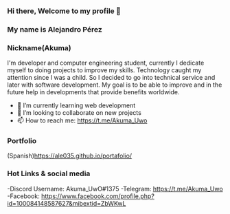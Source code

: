 ### Hi there, Welcome to my profile 👋
### My name is Alejandro Pérez 
### Nickname(Akuma)
I'm developer and computer engineering student, currently I dedicate myself to doing projects to improve my skills. Technology caught my attention since I was a child. So I decided to go into technical service and later with software development. My goal is to be able to improve and in the future help in developments that provide benefits worldwide.

- 🌱 I’m currently learning web development
- 👯 I’m looking to collaborate on new projects
- 📫 How to reach me: https://t.me/Akuma_Uwo

### Portfolio
(Spanish)https://ale035.github.io/portafolio/

### Hot Links & social media
-Discord Username: Akuma_UwO#1375
-Telegram: https://t.me/Akuma_Uwo
-Facebook: https://www.facebook.com/profile.php?id=100084148587627&mibextid=ZbWKwL



<!--
**Ale035/Ale035** is a ✨ _special_ ✨ repository because its `README.md` (this file) appears on your GitHub profile.

Here are some ideas to get you started:

- 🔭 I’m currently working on ...
- 🤔 I’m looking for help with 
- 💬 Ask me about ...
- 😄 Pronouns: ...
- ⚡ Fun fact: ...
-->

